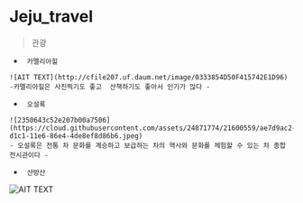 # Jeju_travel
> 관광 
* <PRE><CODE> 카멜리아힐 </CODE></PRE>
```
![AIT TEXT](http://cfile207.uf.daum.net/image/0333854D50F415742E1D96)
-카멜리아힐은 사진찍기도 좋고  산책하기도 좋아서 인기가 많다 -
```

* <PRE><CODE> 오설록 </CODE></PRE>
```
![2350643c52e207b00a7506](https://cloud.githubusercontent.com/assets/24871774/21600559/ae7d9ac2-d1c1-11e6-86e4-4de8ef8d86b6.jpeg)
- 오설록은 전통 차 문화를 계승하고 보급하는 차의 역사와 문화를 체험할 수 있는 차 종합 전시관이다 -
```

* <PRE><CODE> 산방산 </CODE></PRE>
![AIT TEXT](http://dthumb.phinf.naver.net/?src=%22http%3A%2F%2Fdbscthumb.phinf.naver.net%2F3347_000_1%2F20140808131721908_OPH94LP4R.jpg%2Fgc14_32_i1.jpg%3Ftype%3Dw690_fst_n%26wm%3DY%22&twidth=690&theight=411&opts=17)
